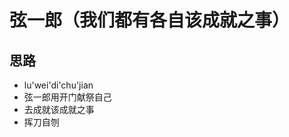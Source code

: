 # 弦一郎（我们都有各自该成就之事）
## 思路
- lu'wei'di'chu'jian
- 弦一郎用开门献祭自己
- 去成就该成就之事
- 挥刀自刎
<!--stackedit_data:
eyJoaXN0b3J5IjpbLTEyMzc5NzM5M119
-->